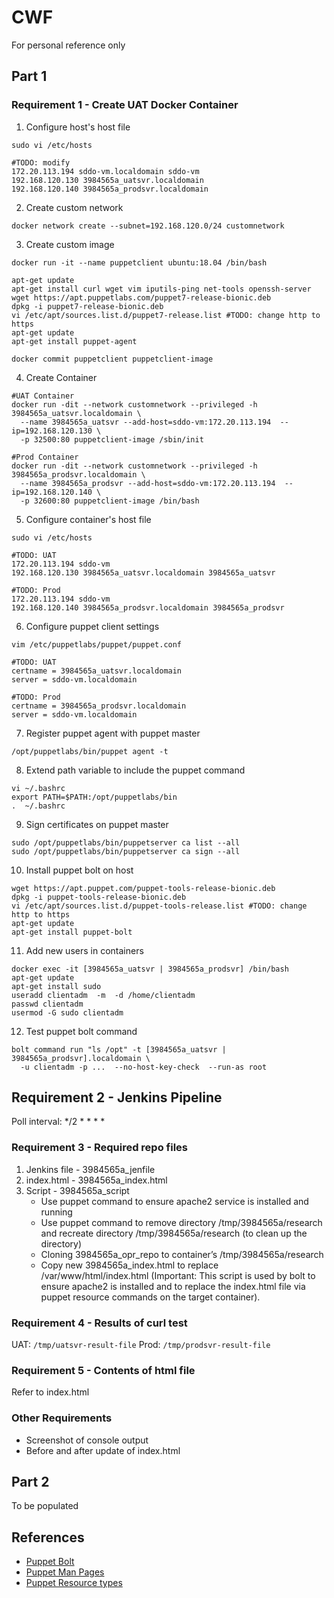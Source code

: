 # CWF

For personal reference only

## Part 1

### Requirement 1 - Create UAT Docker Container

1. Configure host's host file
```
sudo vi /etc/hosts

#TODO: modify
172.20.113.194 sddo-vm.localdomain sddo-vm
192.168.120.130 3984565a_uatsvr.localdomain
192.168.120.140 3984565a_prodsvr.localdomain
```

2. Create custom network
```
docker network create --subnet=192.168.120.0/24 customnetwork
```

3. Create custom image
```
docker run -it --name puppetclient ubuntu:18.04 /bin/bash

apt-get update
apt-get install curl wget vim iputils-ping net-tools openssh-server
wget https://apt.puppetlabs.com/puppet7-release-bionic.deb
dpkg -i puppet7-release-bionic.deb
vi /etc/apt/sources.list.d/puppet7-release.list #TODO: change http to https
apt-get update
apt-get install puppet-agent

docker commit puppetclient puppetclient-image
```

4. Create Container
```
#UAT Container
docker run -dit --network customnetwork --privileged -h 3984565a_uatsvr.localdomain \
  --name 3984565a_uatsvr --add-host=sddo-vm:172.20.113.194  --ip=192.168.120.130 \
  -p 32500:80 puppetclient-image /sbin/init

#Prod Container
docker run -dit --network customnetwork --privileged -h 3984565a_prodsvr.localdomain \
  --name 3984565a_prodsvr --add-host=sddo-vm:172.20.113.194  --ip=192.168.120.140 \
  -p 32600:80 puppetclient-image /bin/bash
```

5. Configure container's host file
```
sudo vi /etc/hosts

#TODO: UAT
172.20.113.194 sddo-vm
192.168.120.130 3984565a_uatsvr.localdomain 3984565a_uatsvr

#TODO: Prod
172.20.113.194 sddo-vm
192.168.120.140 3984565a_prodsvr.localdomain 3984565a_prodsvr
```

6. Configure puppet client settings
```
vim /etc/puppetlabs/puppet/puppet.conf
```
```
#TODO: UAT
certname = 3984565a_uatsvr.localdomain
server = sddo-vm.localdomain

#TODO: Prod
certname = 3984565a_prodsvr.localdomain
server = sddo-vm.localdomain
```

7. Register puppet agent with puppet master
```
/opt/puppetlabs/bin/puppet agent -t
```

8. Extend path variable to include the puppet command
```
vi ~/.bashrc
export PATH=$PATH:/opt/puppetlabs/bin
.  ~/.bashrc
```

9. Sign certificates on puppet master
```
sudo /opt/puppetlabs/bin/puppetserver ca list --all
sudo /opt/puppetlabs/bin/puppetserver ca sign --all
```

10. Install puppet bolt on host
```
wget https://apt.puppet.com/puppet-tools-release-bionic.deb
dpkg -i puppet-tools-release-bionic.deb
vi /etc/apt/sources.list.d/puppet-tools-release.list #TODO: change http to https
apt-get update
apt-get install puppet-bolt
```

11. Add new users in containers
```
docker exec -it [3984565a_uatsvr | 3984565a_prodsvr] /bin/bash
apt-get update
apt-get install sudo
useradd clientadm  -m  -d /home/clientadm
passwd clientadm
usermod -G sudo clientadm
```

12. Test puppet bolt command
```
bolt command run "ls /opt" -t [3984565a_uatsvr | 3984565a_prodsvr].localdomain \
  -u clientadm -p ...  --no-host-key-check  --run-as root
```

## Requirement 2 - Jenkins Pipeline

Poll interval: */2 * * * *

### Requirement 3 - Required repo files

1. Jenkins file - 3984565a_jenfile
2. index.html - 3984565a_index.html
3. Script - 3984565a_script
   - Use puppet command to ensure apache2 service is installed and running
   - Use puppet command to remove directory /tmp/3984565a/research and recreate directory /tmp/3984565a/research (to clean up the directory)
   - Cloning 3984565a_opr_repo to container’s /tmp/3984565a/research
   - Copy new 3984565a_index.html to replace /var/www/html/index.html
     (Important: This script is used by bolt to ensure apache2 is installed and to replace the index.html file via puppet resource commands on the target container). 

### Requirement 4 - Results of curl test

UAT: `/tmp/uatsvr-result-file`
Prod: `/tmp/prodsvr-result-file`

### Requirement 5 - Contents of html file

Refer to index.html

### Other Requirements
- Screenshot of console output
- Before and after update of index.html

## Part 2

To be populated

## References
- [Puppet Bolt](https://www.puppet.com/docs/bolt/latest/bolt.html)
- [Puppet Man Pages](https://www.puppet.com/docs/puppet/7/man/overview)
- [Puppet Resource types](https://www.puppet.com/docs/puppet/7/resource_types)
